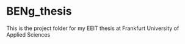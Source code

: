 # BENg_thesis
This is the project folder for my EEIT thesis at Frankfurt University of Applied Sciences
